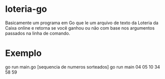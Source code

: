 # loteria-go
Basicamente um programa em Go que le um arquivo de texto da Loteria da Caixa online e retorna se você ganhou ou não com base nos argumentos passados na linha de comando.

# Exemplo
go run main.go [sequencia de numeros sorteados]
go run main 04 05 10 34 58 59
